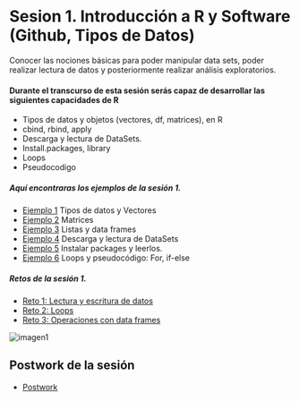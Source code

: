 # Sesion 1. Introducción a R y Software (Github, Tipos de Datos)

Conocer las nociones básicas para poder manipular data sets, poder realizar lectura de datos y posteriormente realizar análisis exploratorios.


#### Durante el transcurso de esta sesión serás capaz de desarrollar las siguientes capacidades de R 

- Tipos de datos y objetos (vectores, df, matrices), en R
- cbind, rbind, apply
- Descarga y lectura de DataSets.
- Install.packages, library
- Loops
- Pseudocodigo


##### Aquí encontraras los ejemplos de la sesión 1.

- [Ejemplo 1](https://github.com/beduExpert/Programacion-con-R-2020/tree/main/Sesion-01/Ejemplo-01) Tipos de datos y Vectores
- [Ejemplo 2](https://github.com/beduExpert/Programacion-con-R-2020/tree/main/Sesion-01/Ejemplo-02) Matrices
- [Ejemplo 3](https://github.com/beduExpert/Programacion-con-R-2020/tree/main/Sesion-01/Ejemplo-03) Listas y data frames
- [Ejemplo 4](https://github.com/beduExpert/Programacion-con-R-2020/tree/main/Sesion-01/Ejemplo-04) Descarga y lectura de DataSets
- [Ejemplo 5](https://github.com/beduExpert/Programacion-con-R-2020/tree/main/Sesion-01/Ejemplo-05) Instalar packages y leerlos.
- [Ejemplo 6](https://github.com/beduExpert/Programacion-con-R-2020/tree/main/Sesion-01/Ejemplo-06) Loops y pseudocódigo: For, if-else

##### Retos de la sesión 1. 

- [Reto 1: Lectura y escritura de datos](https://github.com/beduExpert/Programacion-con-R-2020/tree/main/Sesion-01/Reto-01)
- [Reto 2: Loops](https://github.com/beduExpert/Programacion-con-R-2020/tree/main/Sesion-01/Reto-02)
- [Reto 3: Operaciones con data frames](https://github.com/beduExpert/Programacion-con-R-2020/tree/main/Sesion-01/Reto-03)

![imagen1](imagenes/reto.jpg)

## Postwork de la sesión

- [Postwork](https://github.com/beduExpert/Programacion-con-R-2020/tree/main/Sesion-01/Postwork)


